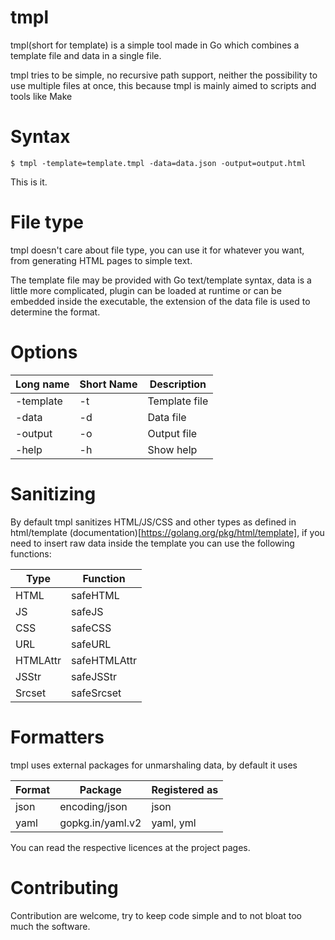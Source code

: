 tmpl
====

tmpl(short for template) is a simple tool made in Go which combines a template file and data in a single file.

tmpl tries to be simple, no recursive path support, neither the possibility to use multiple files at once,
this because tmpl is mainly aimed to scripts and tools like Make

Syntax
======

`$ tmpl -template=template.tmpl -data=data.json -output=output.html`

This is it.

File type
=========

tmpl doesn't care about file type, you can use it for whatever you want, from generating HTML pages to simple text.

The template file may be provided with Go text/template syntax, data is a little more complicated, plugin can be loaded at runtime or can be embedded inside the executable, the extension of the data file is used to determine the format.

Options
=======

| Long name | Short Name | Description | 
|-----------|------------|-------------| 
| -template | -t | Template file | 
| -data | -d | Data file | 
| -output | -o | Output file | 
| -help | -h | Show help | 

Sanitizing
==========

By default tmpl sanitizes HTML/JS/CSS and other types as defined in html/template (documentation)[https://golang.org/pkg/html/template],
if you need to insert raw data inside the template you can use the following functions:

|Type | Function |
|-----|----------|
|HTML | safeHTML|
|JS | safeJS|
|CSS | safeCSS|
|URL | safeURL|
|HTMLAttr | safeHTMLAttr|
|JSStr | safeJSStr|
|Srcset | safeSrcset|

Formatters
==========

tmpl uses external packages for unmarshaling data, by default it uses

|Format | Package | Registered as|
|-------|---------|--------------|
|json|encoding/json|json|
|yaml|gopkg.in/yaml.v2|yaml, yml|

You can read the respective licences at the project pages.

Contributing
============

Contribution are welcome, try to keep code simple and to not bloat too much the software.
